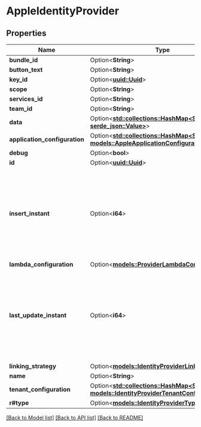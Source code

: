 # AppleIdentityProvider

## Properties

Name | Type | Description | Notes
------------ | ------------- | ------------- | -------------
**bundle_id** | Option<**String**> |  | [optional]
**button_text** | Option<**String**> |  | [optional]
**key_id** | Option<[**uuid::Uuid**](uuid::Uuid.md)> |  | [optional]
**scope** | Option<**String**> |  | [optional]
**services_id** | Option<**String**> |  | [optional]
**team_id** | Option<**String**> |  | [optional]
**data** | Option<[**std::collections::HashMap<String, serde_json::Value>**](serde_json::Value.md)> |  | [optional]
**application_configuration** | Option<[**std::collections::HashMap<String, models::AppleApplicationConfiguration>**](AppleApplicationConfiguration.md)> |  | [optional]
**debug** | Option<**bool**> |  | [optional]
**id** | Option<[**uuid::Uuid**](uuid::Uuid.md)> |  | [optional]
**insert_instant** | Option<**i64**> | The number of milliseconds since the unix epoch: January 1, 1970 00:00:00 UTC. This value is always in UTC. | [optional]
**lambda_configuration** | Option<[**models::ProviderLambdaConfiguration**](ProviderLambdaConfiguration.md)> |  | [optional]
**last_update_instant** | Option<**i64**> | The number of milliseconds since the unix epoch: January 1, 1970 00:00:00 UTC. This value is always in UTC. | [optional]
**linking_strategy** | Option<[**models::IdentityProviderLinkingStrategy**](IdentityProviderLinkingStrategy.md)> |  | [optional]
**name** | Option<**String**> |  | [optional]
**tenant_configuration** | Option<[**std::collections::HashMap<String, models::IdentityProviderTenantConfiguration>**](IdentityProviderTenantConfiguration.md)> |  | [optional]
**r#type** | Option<[**models::IdentityProviderType**](IdentityProviderType.md)> |  | [optional]

[[Back to Model list]](../README.md#documentation-for-models) [[Back to API list]](../README.md#documentation-for-api-endpoints) [[Back to README]](../README.md)


